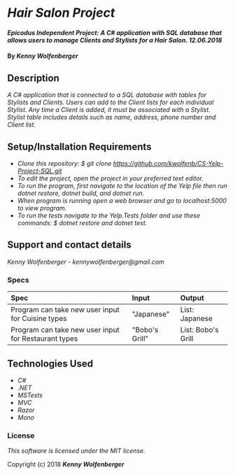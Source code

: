 # _Hair Salon Project_

#### _Epicodus Independent Project: A C# application with SQL database that allows users to manage Clients and Stylists for a Hair Salon. 12.06.2018_

#### By _**Kenny Wolfenberger**_

## Description

_A C# application that is connected to a SQL database with tables for Stylists and Clients. Users can add to the Client lists for each individual Stylist. Any time a Client is added, it must be associated with a Stylist. Stylist table includes details such as name, address, phone number and Client list._

## Setup/Installation Requirements

* _Clone this repository: $ git clone https://github.com/kwolfenb/CS-Yelp-Project-SQL.git_
* _To edit the project, open the project in your preferred text editor._
* _To run the program, first navigate to the location of the Yelp file then run dotnet restore, dotnet build, and dotnet run._
* _When program is running open a web browser and go to localhost:5000 to view program._
* _To run the tests navigate to the Yelp.Tests folder and use these commands: $ dotnet restore and dotnet test._ 

## Support and contact details

 _Kenny Wolfenberger - kennywolfenberger@gmail.com_


### Specs
| Spec | Input | Output |
| :-------------     | :------------- | :------------- |
| Program can take new user input for Cuisine types | "Japanese" | List: Japanese  |
| Program can take new user input for Restaurant types | "Bobo's Grill" | List: Bobo's Grill  |



## Technologies Used

* _C#_
* _.NET_
* _MSTests_
* _MVC_
* _Razor_
* _Mono_

### License

*This software is licensed under the MIT license.*

Copyright (c) 2018 **_Kenny Wolfenberger_**